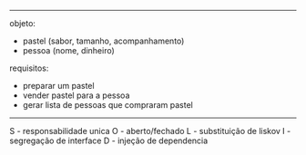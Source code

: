 ----------------------------------
objeto: 
- pastel (sabor, tamanho, acompanhamento)
- pessoa (nome, dinheiro)

requisitos:
- preparar um pastel
- vender pastel para a pessoa
- gerar lista de pessoas que compraram pastel
----------------------------------

S - responsabilidade unica
O - aberto/fechado
L - substituição de liskov
I - segregação de interface
D - injeção de dependencia